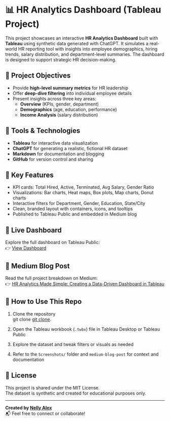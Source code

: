 # 📊 HR Analytics Dashboard (Tableau Project)

This project showcases an interactive **HR Analytics Dashboard** built with **Tableau** using synthetic data generated with ChatGPT. It simulates a real-world HR reporting tool with insights into employee demographics, hiring trends, salary distribution, and department-level summaries. The dashboard is designed to support strategic HR decision-making.


## 🎯 Project Objectives

- Provide **high-level summary metrics** for HR leadership  
- Offer **deep-dive filtering** into individual employee details  
- Present insights across three key areas:
  - **Overview** (KPIs, gender, department)
  - **Demographics** (age, education, performance)
  - **Income Analysis** (salary distribution)

## 🧠 Tools & Technologies

- **Tableau** for interactive data visualization
- **ChatGPT** for generating a realistic, fictional HR dataset
- **Markdown** for documentation and blogging
- **GitHub** for version control and sharing

## 🧮 Key Features

- KPI cards: Total Hired, Active, Terminated, Avg Salary, Gender Ratio  
- Visualizations: Bar charts, Heat maps, Box plots, Map charts, Donut charts  
- Interactive filters for Department, Gender, Education, State/City  
- Clean, branded layout with containers, icons, and tooltips  
- Published to Tableau Public and embedded in Medium blog

## 🔗 Live Dashboard

Explore the full dashboard on Tableau Public:  
👉 [View Dashboard](https://public.tableau.com/views/Hr_dashboard_17509856397910/HR_data?:language=en-US&publish=yes&:sid=&:display_count=n&:origin=viz_share_link)

## 📝 Medium Blog Post

Read the full project breakdown on Medium:  
👉 [HR Analytics Made Simple: Creating a Data-Driven Dashboard in Tableau](https://medium.com/@kavengialex/hr-analytics-made-simple-creating-a-data-driven-dashboard-in-tableau-4971e24c0b76)

## 🚀 How to Use This Repo

1. Clone the repository  
git clone [git clone](https://github.com/Kavengi00/HR-Tableau-analytics-dashboard.git).


2. Open the Tableau workbook (`.twbx`) file in Tableau Desktop or Tableau Public

3. Explore the dataset and tweak filters or visuals as needed

4. Refer to the `Screenshots/` folder and `medium-blog-post` for context and documentation

## 📌 License

This project is shared under the MIT License.  
The dataset is synthetic and created for educational purposes only.

---

**Created by [Nelly Alex](https://github.com/Kavengi00)**  
📬 Feel free to connect or collaborate!



